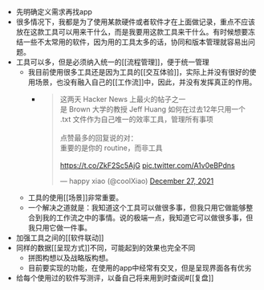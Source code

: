 - 先明确定义需求再找app
- 很多情况下，我都是为了使用某款硬件或者软件才在上面做记录，重点不应该放在这款工具可以用来干什么，而是我要用这款工具来干什么。有时候想要冻结一些不太常用的软件，因为用的工具太多的话，协同和版本管理就容易出问题。
- 工具可以多，但是必须纳入统一的[[流程管理]]，便于统一管理
    - 我目前使用很多工具还是因为工具的[[交互体验]]，实际上并没有很好的使用场景，也没有融入自己的[[工作流]]中，因此，并没有发挥真正的作用。
        - <blockquote class="twitter-tweet"><p lang="zh" dir="ltr">这两天 Hacker News 上最火的帖子之一<br>是 Brown 大学的教授 Jeff Huang 如何在过去12年只用一个 .txt 文件作为自己唯一的效率工具，管理所有事项<br><br>点赞最多的回复说的对：<br>重要的是你的 routine，而非工具<br><br> <a href="https://t.co/ZkF2Sc5AjG">https://t.co/ZkF2Sc5AjG</a> <a href="https://t.co/A1v0eBPdns">pic.twitter.com/A1v0eBPdns</a></p>&mdash; happy xiao (@coolXiao) <a href="https://twitter.com/coolXiao/status/1475366809566314497?ref_src=twsrc%5Etfw">December 27, 2021</a></blockquote> <script async src="https://platform.twitter.com/widgets.js" charset="utf-8"></script>
    - 工具的使用[[场景]]非常重要。
    - 一个解决之道就是：我知道这个工具可以做很多事，但我只用它做能够整合到我的工作流之中的事情。说的极端一点，我知道它可以做很多事，但我只用它做一件事。
- 加强工具之间的[[软件联动]]
- 同样的数据[[呈现方式]]不同，可能起到的效果也完全不同
    - 拼图构想以及战略版构想。
    - 目前要实现的功能，在使用的app中经常有交叉，但是呈现界面各有优劣
- 给每个使用过的软件写测评，以备自己将来用到时查阅#[[复盘]]

